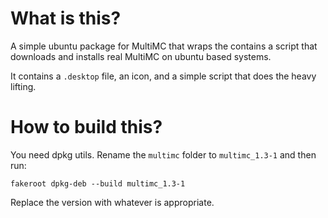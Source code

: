 # What is this?
A simple ubuntu package for MultiMC that wraps the contains a script that downloads and installs real MultiMC on ubuntu based systems.

It contains a `.desktop` file, an icon, and a simple script that does the heavy lifting.

# How to build this?
You need dpkg utils. Rename the `multimc` folder to `multimc_1.3-1` and then run:
```
fakeroot dpkg-deb --build multimc_1.3-1
```

Replace the version with whatever is appropriate.
